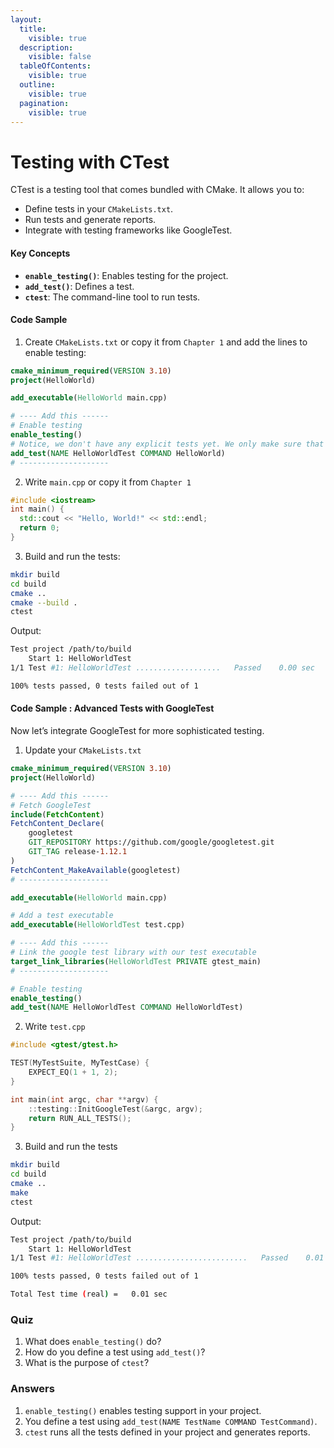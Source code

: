 ```yaml
---
layout:
  title:
    visible: true
  description:
    visible: false
  tableOfContents:
    visible: true
  outline:
    visible: true
  pagination:
    visible: true
---
```


# Testing with CTest

CTest is a testing tool that comes bundled with CMake. It allows you to:

* Define tests in your `CMakeLists.txt`.
* Run tests and generate reports.
* Integrate with testing frameworks like GoogleTest.

#### Key Concepts

* **`enable_testing()`**: Enables testing for the project.
* **`add_test()`**: Defines a test.
* **`ctest`**: The command-line tool to run tests.

#### Code Sample

1. Create `CMakeLists.txt` or copy it from `Chapter 1` and add the lines to enable testing:

```cmake
cmake_minimum_required(VERSION 3.10)
project(HelloWorld)

add_executable(HelloWorld main.cpp)

# ---- Add this ------
# Enable testing
enable_testing()
# Notice, we don't have any explicit tests yet. We only make sure that the program runs without errors.
add_test(NAME HelloWorldTest COMMAND HelloWorld)
# --------------------
```

2. Write `main.cpp` or copy it from `Chapter 1`

```cpp
#include <iostream>
int main() {
  std::cout << "Hello, World!" << std::endl;
  return 0;
}
```

3. Build and run the tests:

```bash
mkdir build
cd build
cmake ..
cmake --build .
ctest
```

Output:

```bash
Test project /path/to/build
    Start 1: HelloWorldTest
1/1 Test #1: HelloWorldTest ...................   Passed    0.00 sec

100% tests passed, 0 tests failed out of 1
```

#### Code Sample : Advanced Tests with GoogleTest

Now let’s integrate GoogleTest for more sophisticated testing.

1. Update your `CMakeLists.txt`

```cmake
cmake_minimum_required(VERSION 3.10)
project(HelloWorld)

# ---- Add this ------
# Fetch GoogleTest
include(FetchContent)
FetchContent_Declare(
    googletest
    GIT_REPOSITORY https://github.com/google/googletest.git
    GIT_TAG release-1.12.1
)
FetchContent_MakeAvailable(googletest)
# --------------------

add_executable(HelloWorld main.cpp)

# Add a test executable
add_executable(HelloWorldTest test.cpp)

# ---- Add this ------
# Link the google test library with our test executable
target_link_libraries(HelloWorldTest PRIVATE gtest_main)
# --------------------

# Enable testing
enable_testing()
add_test(NAME HelloWorldTest COMMAND HelloWorldTest)

```

2. Write `test.cpp`

```cpp
#include <gtest/gtest.h>

TEST(MyTestSuite, MyTestCase) {
    EXPECT_EQ(1 + 1, 2);
}

int main(int argc, char **argv) {
    ::testing::InitGoogleTest(&argc, argv);
    return RUN_ALL_TESTS();
}
```

3. Build and run the tests

```bash
mkdir build
cd build
cmake ..
make
ctest
```

Output:

```bash
Test project /path/to/build
    Start 1: HelloWorldTest
1/1 Test #1: HelloWorldTest .........................   Passed    0.01 sec

100% tests passed, 0 tests failed out of 1

Total Test time (real) =   0.01 sec
```

### Quiz

1. What does `enable_testing()` do?
2. How do you define a test using `add_test()`?
3. What is the purpose of `ctest`?

### Answers

1. `enable_testing()` enables testing support in your project.
2. You define a test using `add_test(NAME TestName COMMAND TestCommand)`.
3. `ctest` runs all the tests defined in your project and generates reports.
